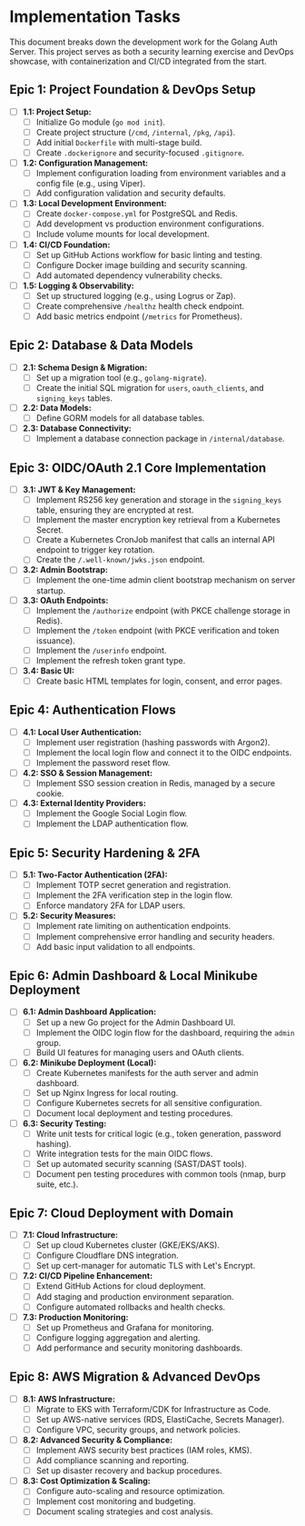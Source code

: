 # Implementation Tasks

This document breaks down the development work for the Golang Auth Server. This project serves as both a security learning exercise and DevOps showcase, with containerization and CI/CD integrated from the start.

## Epic 1: Project Foundation & DevOps Setup

- [ ] **1.1: Project Setup:**
    - [ ] Initialize Go module (`go mod init`).
    - [ ] Create project structure (`/cmd`, `/internal`, `/pkg`, `/api`).
    - [ ] Add initial `Dockerfile` with multi-stage build.
    - [ ] Create `.dockerignore` and security-focused `.gitignore`.
- [ ] **1.2: Configuration Management:**
    - [ ] Implement configuration loading from environment variables and a config file (e.g., using Viper).
    - [ ] Add configuration validation and security defaults.
- [ ] **1.3: Local Development Environment:**
    - [ ] Create `docker-compose.yml` for PostgreSQL and Redis.
    - [ ] Add development vs production environment configurations.
    - [ ] Include volume mounts for local development.
- [ ] **1.4: CI/CD Foundation:**
    - [ ] Set up GitHub Actions workflow for basic linting and testing.
    - [ ] Configure Docker image building and security scanning.
    - [ ] Add automated dependency vulnerability checks.
- [ ] **1.5: Logging & Observability:**
    - [ ] Set up structured logging (e.g., using Logrus or Zap).
    - [ ] Create comprehensive `/healthz` health check endpoint.
    - [ ] Add basic metrics endpoint (`/metrics` for Prometheus).

## Epic 2: Database & Data Models

- [ ] **2.1: Schema Design & Migration:**
    - [ ] Set up a migration tool (e.g., `golang-migrate`).
    - [ ] Create the initial SQL migration for `users`, `oauth_clients`, and `signing_keys` tables.
- [ ] **2.2: Data Models:**
    - [ ] Define GORM models for all database tables.
- [ ] **2.3: Database Connectivity:**
    - [ ] Implement a database connection package in `/internal/database`.

## Epic 3: OIDC/OAuth 2.1 Core Implementation

- [ ] **3.1: JWT & Key Management:**
    - [ ] Implement RS256 key generation and storage in the `signing_keys` table, ensuring they are encrypted at rest.
    - [ ] Implement the master encryption key retrieval from a Kubernetes Secret.
    - [ ] Create a Kubernetes CronJob manifest that calls an internal API endpoint to trigger key rotation.
    - [ ] Create the `/.well-known/jwks.json` endpoint.
- [ ] **3.2: Admin Bootstrap:**
    - [ ] Implement the one-time admin client bootstrap mechanism on server startup.
- [ ] **3.3: OAuth Endpoints:**
    - [ ] Implement the `/authorize` endpoint (with PKCE challenge storage in Redis).
    - [ ] Implement the `/token` endpoint (with PKCE verification and token issuance).
    - [ ] Implement the `/userinfo` endpoint.
    - [ ] Implement the refresh token grant type.
- [ ] **3.4: Basic UI:**
    - [ ] Create basic HTML templates for login, consent, and error pages.

## Epic 4: Authentication Flows

- [ ] **4.1: Local User Authentication:**
    - [ ] Implement user registration (hashing passwords with Argon2).
    - [ ] Implement the local login flow and connect it to the OIDC endpoints.
    - [ ] Implement the password reset flow.
- [ ] **4.2: SSO & Session Management:**
    - [ ] Implement SSO session creation in Redis, managed by a secure cookie.
- [ ] **4.3: External Identity Providers:**
    - [ ] Implement the Google Social Login flow.
    - [ ] Implement the LDAP authentication flow.

## Epic 5: Security Hardening & 2FA

- [ ] **5.1: Two-Factor Authentication (2FA):**
    - [ ] Implement TOTP secret generation and registration.
    - [ ] Implement the 2FA verification step in the login flow.
    - [ ] Enforce mandatory 2FA for LDAP users.
- [ ] **5.2: Security Measures:**
    - [ ] Implement rate limiting on authentication endpoints.
    - [ ] Implement comprehensive error handling and security headers.
    - [ ] Add basic input validation to all endpoints.

## Epic 6: Admin Dashboard & Local Minikube Deployment

- [ ] **6.1: Admin Dashboard Application:**
    - [ ] Set up a new Go project for the Admin Dashboard UI.
    - [ ] Implement the OIDC login flow for the dashboard, requiring the `admin` group.
    - [ ] Build UI features for managing users and OAuth clients.
- [ ] **6.2: Minikube Deployment (Local):**
    - [ ] Create Kubernetes manifests for the auth server and admin dashboard.
    - [ ] Set up Nginx Ingress for local routing.
    - [ ] Configure Kubernetes secrets for all sensitive configuration.
    - [ ] Document local deployment and testing procedures.
- [ ] **6.3: Security Testing:**
    - [ ] Write unit tests for critical logic (e.g., token generation, password hashing).
    - [ ] Write integration tests for the main OIDC flows.
    - [ ] Set up automated security scanning (SAST/DAST tools).
    - [ ] Document pen testing procedures with common tools (nmap, burp suite, etc.).

## Epic 7: Cloud Deployment with Domain

- [ ] **7.1: Cloud Infrastructure:**
    - [ ] Set up cloud Kubernetes cluster (GKE/EKS/AKS).
    - [ ] Configure Cloudflare DNS integration.
    - [ ] Set up cert-manager for automatic TLS with Let's Encrypt.
- [ ] **7.2: CI/CD Pipeline Enhancement:**
    - [ ] Extend GitHub Actions for cloud deployment.
    - [ ] Add staging and production environment separation.
    - [ ] Configure automated rollbacks and health checks.
- [ ] **7.3: Production Monitoring:**
    - [ ] Set up Prometheus and Grafana for monitoring.
    - [ ] Configure logging aggregation and alerting.
    - [ ] Add performance and security monitoring dashboards.

## Epic 8: AWS Migration & Advanced DevOps

- [ ] **8.1: AWS Infrastructure:**
    - [ ] Migrate to EKS with Terraform/CDK for Infrastructure as Code.
    - [ ] Set up AWS-native services (RDS, ElastiCache, Secrets Manager).
    - [ ] Configure VPC, security groups, and network policies.
- [ ] **8.2: Advanced Security & Compliance:**
    - [ ] Implement AWS security best practices (IAM roles, KMS).
    - [ ] Add compliance scanning and reporting.
    - [ ] Set up disaster recovery and backup procedures.
- [ ] **8.3: Cost Optimization & Scaling:**
    - [ ] Configure auto-scaling and resource optimization.
    - [ ] Implement cost monitoring and budgeting.
    - [ ] Document scaling strategies and cost analysis.
